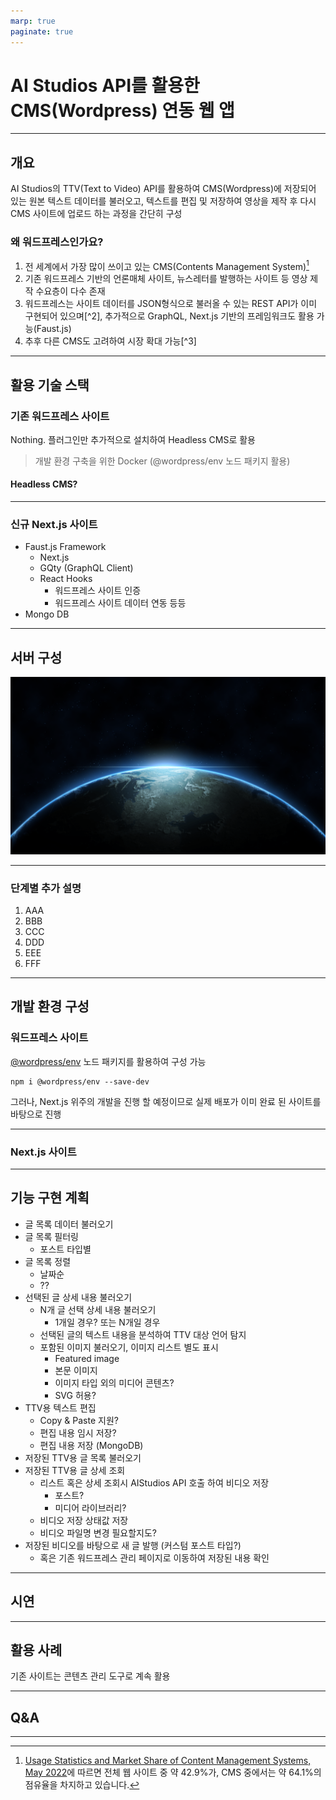 ```yaml
---
marp: true
paginate: true
---
```


# AI Studios API를 활용한 CMS(Wordpress) 연동 웹 앱

---

## 개요

AI Studios의 TTV(Text to Video) API를 활용하여 CMS(Wordpress)에 저장되어 있는 원본 텍스트 데이터를 불러오고, 텍스트를 편집 및 저장하여 영상을 제작 후 다시 CMS 사이트에 업로드 하는 과정을 간단히 구성

### 왜 워드프레스인가요?

1. 전 세계에서 가장 많이 쓰이고 있는 CMS(Contents Management System)[^1]
2. 기존 워드프레스 기반의 언론매체 사이트, 뉴스레터를 발행하는 사이트 등 영상 제작 수요층이 다수 존재
3. 워드프레스는 사이트 데이터를 JSON형식으로 불러올 수 있는 REST API가 이미 구현되어 있으며[^2], 추가적으로 GraphQL, Next.js 기반의 프레임워크도 활용 가능(Faust.js)
4. 추후 다른 CMS도 고려하여 시장 확대 가능[^3]

---

## 활용 기술 스택

### 기존 워드프레스 사이트

Nothing. 플러그인만 추가적으로 설치하여 Headless CMS로 활용

> 개발 환경 구축을 위한 Docker (@wordpress/env 노드 패키지 활용)

#### Headless CMS?

<!-- 장 단점? 사용 사례? -->

---

### 신규 Next.js 사이트

- Faust.js Framework
  - Next.js
  - GQty (GraphQL Client)
  - React Hooks
    - 워드프레스 사이트 인증
    - 워드프레스 사이트 데이터 연동 등등
- Mongo DB

---

## 서버 구성

![서버 구성도 임시 이미지](./_images/wp3913837-1920px-wallpapers.png)

---

### 단계별 추가 설명

1. AAA
2. BBB
3. CCC
4. DDD
5. EEE
6. FFF

---

## 개발 환경 구성

### 워드프레스 사이트

[@wordpress/env](https://developer.wordpress.org/block-editor/reference-guides/packages/packages-env/) 노드 패키지를 활용하여 구성 가능

```shell
npm i @wordpress/env --save-dev
```

그러나, Next.js 위주의 개발을 진행 할 예정이므로 실제 배포가 이미 완료 된 사이트를 바탕으로 진행
<!-- TODO: 사이트 기본 구성 소개 필요. 콘텐츠 내용 등 -->

---

### Next.js 사이트

<!-- TODO: local env 구성, docker with mongoDB? -->
---

## 기능 구현 계획

- 글 목록 데이터 불러오기
- 글 목록 필터링
  - 포스트 타입별
- 글 목록 정렬
  - 날짜순
  - ??
- 선택된 글 상세 내용 불러오기
  - N개 글 선택 상세 내용 불러오기
    - 1개일 경우? 또는 N개일 경우
  - 선택된 글의 텍스트 내용을 분석하여 TTV 대상 언어 탐지
  - 포함된 이미지 불러오기, 이미지 리스트 별도 표시
    - Featured image
    - 본문 이미지
    - 이미지 타입 외의 미디어 콘텐츠?
    - SVG 허용?
- TTV용 텍스트 편집
  - Copy & Paste 지원?
  - 편집 내용 임시 저장?
  - 편집 내용 저장 (MongoDB)
- 저장된 TTV용 글 목록 불러오기
- 저장된 TTV용 글 상세 조회
  - 리스트 혹은 상세 조회시 AIStudios API 호출 하여 비디오 저장
    - 포스트?
    - 미디어 라이브러리?
  - 비디오 저장 상태값 저장
  - 비디오 파일명 변경 필요할지도?
- 저장된 비디오를 바탕으로 새 글 발행 (커스텀 포스트 타입?)
  - 혹은 기존 워드프레스 관리 페이지로 이동하여 저장된 내용 확인

<!-- TODO: 필요한 페이지는? -->
---

## 시연

---

## 활용 사례

기존 사이트는 콘텐츠 관리 도구로 계속 활용

<!-- TODO: 기술적 이점? -->

---

## Q&A

---

[^1]: [Usage Statistics and Market Share of Content Management Systems, May 2022](https://w3techs.com/technologies/overview/content_management)에 따르면 전체 웹 사이트 중 약 42.9%가, CMS 중에서는 약 64.1%의 점유율을 차지하고 있습니다.
